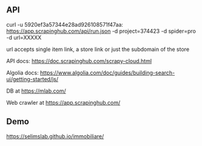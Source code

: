 ## API
 curl -u 5920ef3a57344e28ad926108571f47aa: https://app.scrapinghub.com/api/run.json -d project=374423 -d spider=pro -d url=XXXXX
 
 url accepts single item link, a store link or just the subdomain of the store
 
 API docs: https://doc.scrapinghub.com/scrapy-cloud.html
 
 Algolia docs: https://www.algolia.com/doc/guides/building-search-ui/getting-started/js/
 
 DB at https://mlab.com/
 
 Web crawler at https://app.scrapinghub.com/ 
 
 ## Demo
 https://selimslab.github.io/immobiliare/
 
 
